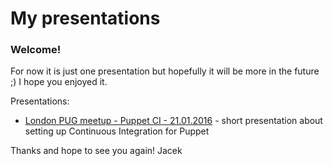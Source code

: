 # My presentations #

### Welcome! ###

For now it is just one presentation but hopefully it will be more in the future ;) I hope you enjoyed it.

Presentations:

- [London PUG meetup - Puppet CI - 21.01.2016](Puppet) - short presentation about setting up Continuous Integration for Puppet

Thanks and hope to see you again!
Jacek
